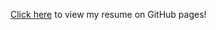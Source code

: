 <a href="https://destant.github.io/my-resume/" target="_blank">Click here</a> to view my resume on GitHub pages!
